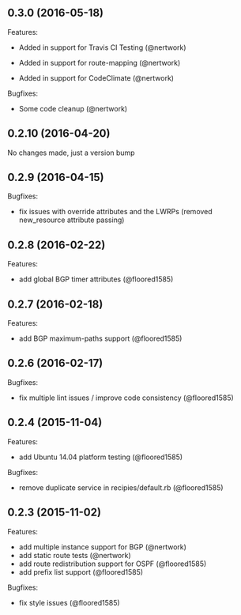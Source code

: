 ## 0.3.0 (2016-05-18)

Features:

  - Added in support for Travis CI Testing (@nertwork)

  - Added in support for route-mapping (@nertwork)

  - Added in support for CodeClimate (@nertwork)

Bugfixes:

  - Some code cleanup (@nertwork)

## 0.2.10 (2016-04-20)

No changes made, just a version bump

## 0.2.9 (2016-04-15)

Bugfixes:

  - fix issues with override attributes and the LWRPs (removed new_resource attribute passing)

## 0.2.8 (2016-02-22)

Features:

  - add global BGP timer attributes (@floored1585)

## 0.2.7 (2016-02-18)

Features:

  - add BGP maximum-paths support (@floored1585)

## 0.2.6 (2016-02-17)

Bugfixes:

  - fix multiple lint issues / improve code consistency (@floored1585)

## 0.2.4 (2015-11-04)

Features:

  - add Ubuntu 14.04 platform testing (@floored1585)

Bugfixes:

  - remove duplicate service in recipies/default.rb (@floored1585)

## 0.2.3 (2015-11-02)

Features:

  - add multiple instance support for BGP (@nertwork)
  - add static route tests (@nertwork)
  - add route redistribution support for OSPF (@floored1585)
  - add prefix list support (@floored1585)
  
Bugfixes:

  - fix style issues (@floored1585)
